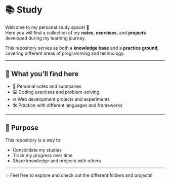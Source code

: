 # 📚 Study

Welcome to my personal study space! 🚀  
Here you will find a collection of my **notes**, **exercises**, and **projects** developed during my learning journey.  

This repository serves as both a **knowledge base** and a **practice ground**, covering different areas of programming and technology.  

---

## 🔎 What you’ll find here
- 📖 Personal notes and summaries  
- 💻 Coding exercises and problem-solving  
- 🌐 Web development projects and experiments  
- 🛠️ Practice with different languages and frameworks  

---

## 🎯 Purpose
This repository is a way to:
- Consolidate my studies  
- Track my progress over time  
- Share knowledge and projects with others  

---

✨ Feel free to explore and check out the different folders and projects!
